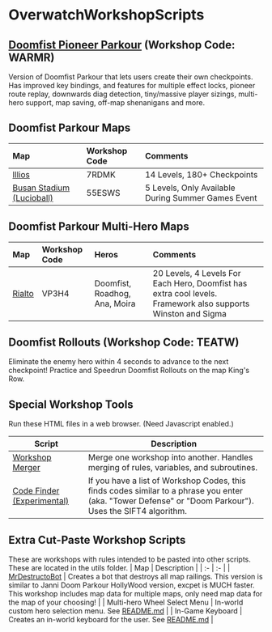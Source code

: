 # OverwatchWorkshopScripts

## [Doomfist Pioneer Parkour](DoomfistParkour/DoomPioneerParkour.txt) (Workshop Code: WARMR)
Version of Doomfist Parkour that lets users create their own checkpoints. Has improved key bindings, and features for multiple effect locks, pioneer route replay, downwards diag detection, tiny/massive player sizings, multi-hero support, map saving, off-map shenanigans and more.

## Doomfist Parkour Maps
| Map | Workshop Code | Comments
| :- | :- | :- |
| [Illios](DoomfistParkour/DoomParkourIllios.txt) | 7RDMK | 14 Levels, 180+ Checkpoints |
| [Busan Stadium (Lucioball)](DoomfistParkour/DoomParkourBusanStadium.txt) | 55ESWS | 5 Levels, Only Available During Summer Games Event |


## Doomfist Parkour Multi-Hero Maps
| Map | Workshop Code | Heros | Comments |
| :- | :- | :- | :- |
| [Rialto](DoomfistParkour/MultiHeroParkourRialto.txt) | VP3H4 | Doomfist, Roadhog, Ana, Moira | 20 Levels, 4 Levels For Each Hero, Doomfist has extra cool levels. Framework also supports Winston and Sigma |


## Doomfist Rollouts (Workshop Code: TEATW)
Eliminate the enemy hero within 4 seconds to advance to the next checkpoint! Practice and Speedrun Doomfist Rollouts on the map King's Row.


## Special Workshop Tools
Run these HTML files in a web browser. (Need Javascript enabled.)

| Script | Description |
| --- | --- |
| [Workshop Merger](workshop_merger.html) | Merge one workshop into another. Handles merging of rules, variables, and subroutines.
| [Code Finder (Experimental)](code_finder.html) | If you have a list of Workshop Codes, this finds codes similar to a phrase you enter (aka. "Tower Defense" or "Doom Parkour"). Uses the SIFT4 algorithm.


## Extra Cut-Paste Workshop Scripts
These are workshops with rules intended to be pasted into other scripts. These are located in the utils folder.
| Map | Description |
| :- | :- |
| [MrDestructoBot](utils/DestroyMapRailings.txt) | Creates a bot that destroys all map railings. This version is similar to Janni Doom Parkour HollyWood version, excpet is MUCH faster. This workshop includes map data for multiple maps, only need map data for the map of your choosing! |
| Multi-hero Wheel Select Menu | In-world custom hero selection menu. See [README.md](utils/README.md) |
| In-Game Keyboard | Creates an in-world keyboard for the user. See [README.md](utils/README.md) |



